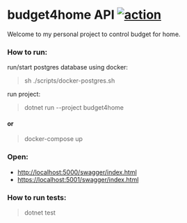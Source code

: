 # budget4home API [![action](https://github.com/lfmachadodasilva/budget4home-api/actions/workflows/main.yml/badge.svg)](https://github.com/lfmachadodasilva/budget4home-api/actions/workflows/main.yml)

Welcome to my personal project to control budget for home.

### How to run:

run/start postgres database using docker:

> sh ./scripts/docker-postgres.sh

run project:

> dotnet run --project budget4home

#### or

> docker-compose up

### Open:

- [http://localhost:5000/swagger/index.html](http://localhost:5000/swagger/index.html)
- [https://localhost:5001/swagger/index.html](https://localhost:5001/swagger/index.html)

### How to run tests:

> dotnet test

